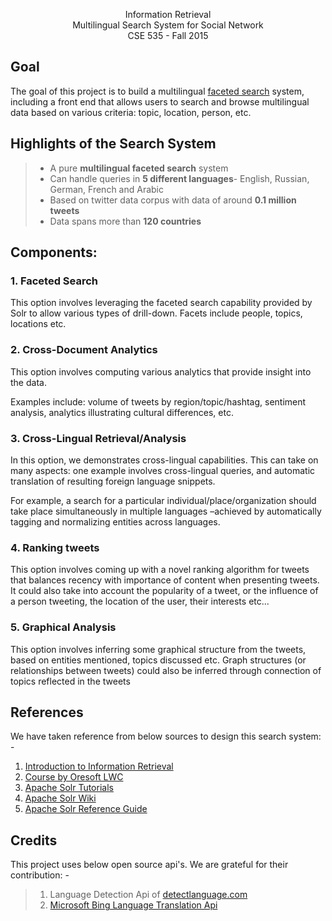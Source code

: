<p align="center">Information Retrieval</br>Multilingual Search System for Social Network</br>CSE 535 - Fall 2015

Goal
------
The goal of this project is to build a multilingual [faceted search](https://en.wikipedia.org/wiki/Faceted_search) system, including a front end that allows users to search and browse multilingual data based on various criteria: topic, location, person, etc.


Highlights of the Search System
---------------
> - A pure **multilingual faceted search** system
> - Can handle queries in **5 different languages**- English, Russian, German, French and Arabic
> - Based on twitter data corpus with data of around **0.1 million tweets**
> - Data spans more than **120 countries**


Components:
----
### 1. Faceted Search
This option involves leveraging the faceted search capability provided by Solr to allow various types of drill-down. Facets include people, topics, locations etc.

### 2. Cross-Document Analytics 
This option involves computing various analytics that provide insight into the data.

Examples include: volume of tweets by region/topic/hashtag, sentiment analysis, analytics illustrating cultural differences, etc. 

### 3. Cross-Lingual Retrieval/Analysis 
In this option, we demonstrates cross-lingual capabilities. This can take on many aspects: one example involves cross-lingual queries, and automatic translation of resulting foreign language snippets.

For example, a search for a particular individual/place/organization should take place simultaneously in multiple languages –achieved by automatically tagging and normalizing entities across languages. 

### 4. Ranking tweets 
This option involves coming up with a novel ranking algorithm for tweets that balances recency with importance of content when presenting tweets. It could also take into account the popularity of a tweet, or the influence of a person tweeting, the location of the user, their interests etc...

### 5. Graphical Analysis 
This option involves inferring some graphical structure from the tweets, based on entities mentioned, topics discussed etc. Graph structures (or relationships between tweets) could also be inferred through connection of topics reflected in the tweets


References
------
We have taken reference from below sources to design this search system: -</br>
1. [Introduction to Information Retrieval](http://nlp.stanford.edu/IR-book/)</br>
2. [Course by Oresoft LWC](https://www.youtube.com/watch?v=q0srNT_XM_Y&list=PL0ZVw5-GryEkGAQT7lX7oIHqyDPeUyOMQ)</br>
3. [Apache Solr Tutorials](http://lucene.apache.org/solr/quickstart.html)</br>
4. [Apache Solr Wiki](https://wiki.apache.org/solr/FrontPage)</br>
5. [Apache Solr Reference Guide](https://cwiki.apache.org/confluence/display/solr/Apache+Solr+Reference+Guide)

Credits
-------
This project uses below open source api's. We are grateful for their contribution: -

> 1. Language Detection Api of [detectlanguage.com](https://detectlanguage.com/) 
> 2. [Microsoft Bing Language Translation Api](https://github.com/boatmeme/microsoft-translator-java-api)